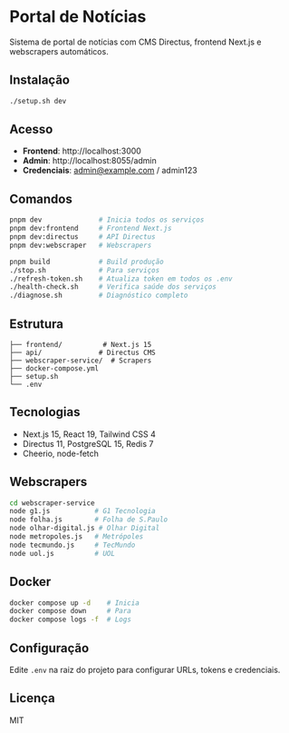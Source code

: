 # Portal de Notícias

Sistema de portal de notícias com CMS Directus, frontend Next.js e webscrapers automáticos.

## Instalação

```bash
./setup.sh dev
```

## Acesso

- **Frontend**: http://localhost:3000
- **Admin**: http://localhost:8055/admin
- **Credenciais**: admin@example.com / admin123

## Comandos

```bash
pnpm dev              # Inicia todos os serviços
pnpm dev:frontend     # Frontend Next.js
pnpm dev:directus     # API Directus
pnpm dev:webscraper   # Webscrapers

pnpm build            # Build produção
./stop.sh             # Para serviços
./refresh-token.sh    # Atualiza token em todos os .env
./health-check.sh     # Verifica saúde dos serviços
./diagnose.sh         # Diagnóstico completo
```

## Estrutura

```
├── frontend/          # Next.js 15
├── api/              # Directus CMS
├── webscraper-service/  # Scrapers
├── docker-compose.yml
├── setup.sh
└── .env
```

## Tecnologias

- Next.js 15, React 19, Tailwind CSS 4
- Directus 11, PostgreSQL 15, Redis 7
- Cheerio, node-fetch

## Webscrapers

```bash
cd webscraper-service
node g1.js           # G1 Tecnologia
node folha.js        # Folha de S.Paulo
node olhar-digital.js # Olhar Digital
node metropoles.js   # Metrópoles
node tecmundo.js     # TecMundo
node uol.js          # UOL
```

## Docker

```bash
docker compose up -d    # Inicia
docker compose down     # Para
docker compose logs -f  # Logs
```

## Configuração

Edite `.env` na raiz do projeto para configurar URLs, tokens e credenciais.

## Licença

MIT
